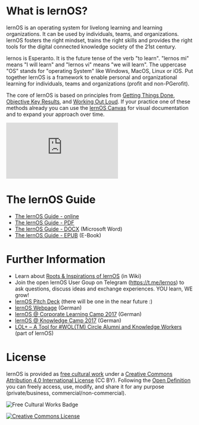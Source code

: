 # What is lernOS?
lernOS is an operating system for livelong learning and learning organizations. It can be used by individuals, teams, and organizations. lernOS fosters the right mindset, trains the right skills and provides the right tools for the digital connected knowledge society of the 21st century.

lernos is Esperanto. It is the future tense of the verb "to learn". "lernos mi" means "I will learn" and "lernos vi" means "we will learn". The uppercase "OS" stands for "operating System" like Windows, MacOS, Linux or iOS. Put together lernOS is a framework to enable personal and organizational learning for individuals, teams and organizations (profit and non-PGerofit).

The core of lernOS is based on principles from [Getting Things Done](https://en.wikipedia.org/wiki/Getting_Things_Done), [Objective Key Results](https://www.oreilly.com/business/free/files/introduction-to-okrs.pdf), and [Working Out Loud](https://workingoutloud.com/en/circle-guides/). If your practice one of these methods already you can use the [lernOS Canvas]() for visual documentation and to expand your approach over time.

[![Download The lernOS Canvas](https://github.com/simondueckert/lernos/raw/master/lernOS%20mi%20Guide%20-%20en/lernOS-Canvas.pdf)](https://cogneon.de/wp-content/uploads/2018/06/lernOS-Canvas-Download.png)

# The lernOS Guide
* [The lernOS Guide - online](https://github.com/simondueckert/lernos/blob/master/lernOS%20mi%20Guide%20-%20en/lernOS-mi-Guide-en.md)
* [The lernOS Guide - PDF](https://github.com/simondueckert/lernos/raw/master/lernOS%20mi%20Guide%20-%20en/lernOS-mi-Guide-en.pdf)
* [The lernOS Guide - DOCX](https://github.com/simondueckert/lernos/raw/master/lernOS%20mi%20Guide%20-%20en/lernOS-mi-Guide-en.docx) (Microsoft Word)
* [The lernOS Guide - EPUB](https://github.com/simondueckert/lernos/raw/master/lernOS%20mi%20Guide%20-%20en/lernOS-mi-Guide-en.epub) (E-Book)

# Further Information
* Learn about [Roots & Inspirations of lernOS](https://github.com/simondueckert/lernos/wiki) (in Wiki)
* Join the open lernOS User Goup on Telegram (https://t.me/lernos) to ask questions, discuss ideas and exchange experiences. YOU learn, WE grow!
* [lernOS Pitch Deck](https://slides.com/simondueckert/lernos) (there will be one in the near future :)
* [lernOS Webpage](http://lernos.org) (German)
* [lernOS @ Corporate Learning Camp 2017](https://cogneon.de/2017/10/02/lernos-session-auf-dem-corporate-learning-camp/) (German)
* [lernOS @ Knowledge Camp 2017](https://cogneon.de/2017/09/15/lernos-session-auf-dem-knowledge-camp/) (German)
* [LOL+ – A Tool for #WOL(TM) Circle Alumni and Knowledge Workers](https://cogneon.de/2018/05/24/wol-a-tool-for-wol-circle-alumni-and-knowledge-workers/) (part of lernOS)

# License
lernOS is provided as [free cultural work](https://creativecommons.org/share-your-work/public-domain/freeworks/) under a [Creative Commons Attribution 4.0 International License](https://creativecommons.org/licenses/by/4.0/) (CC BY). Following the [Open Definition](https://opendefinition.org/) you can freely access, use, modify, and share it for any purpose (private/business, commercial/non-commercial).

![Free Cultural Works Badge](https://upload.wikimedia.org/wikipedia/commons/thumb/b/b7/Approved-for-free-cultural-works.svg/240px-Approved-for-free-cultural-works.svg.png)

<a rel="license" href="http://creativecommons.org/licenses/by/4.0/" target="_blank"><img alt="Creative Commons License" style="border-width:0" src="https://i.creativecommons.org/l/by/4.0/88x31.png" /></a>
